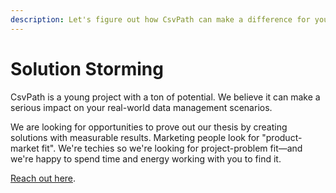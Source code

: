 ```yaml
---
description: Let's figure out how CsvPath can make a difference for your use case.
---
```


# Solution Storming

CsvPath is a young project with a ton of potential. We believe it can make a serious impact on your real-world data management scenarios.&#x20;

We are looking for opportunities to prove out our thesis by creating solutions with measurable results. Marketing people look for "product-market fit". We're techies so we're looking for project-problem fit—and we're happy to spend time and energy working with you to find it.&#x20;

[Reach out here](../../getting-started/a-helping-hand.md).
